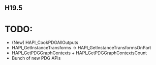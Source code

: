## H19.5

# TODO: 
* (New) HAPI_CookPDGAllOutputs
* HAPI_GetInstanceTransforms -> HAPI_GetInstanceTransformsOnPart
* HAPI_GetPDGGraphContexts + HAPI_GetPDGGraphContextsCount
* Bunch of new PDG APIs